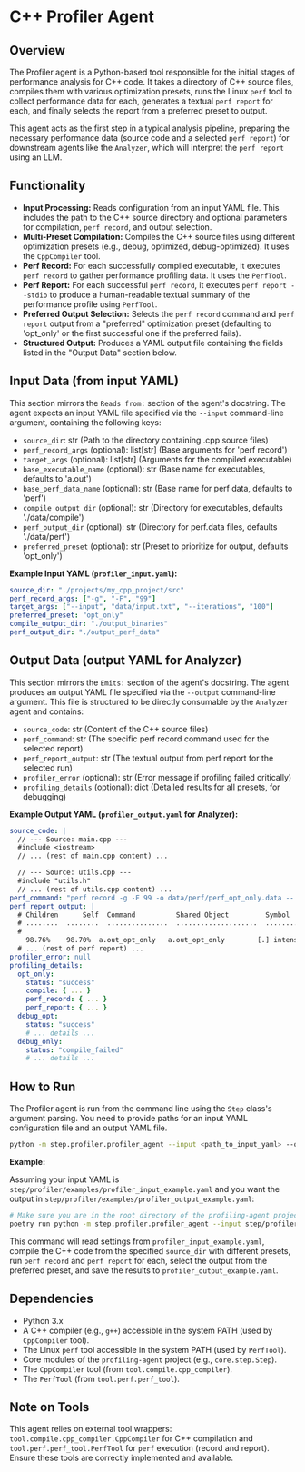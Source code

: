 # C++ Profiler Agent

## Overview

The Profiler agent is a Python-based tool responsible for the initial stages of performance analysis for C++ code. It takes a directory of C++ source files, compiles them with various optimization presets, runs the Linux `perf` tool to collect performance data for each, generates a textual `perf report` for each, and finally selects the report from a preferred preset to output.

This agent acts as the first step in a typical analysis pipeline, preparing the necessary performance data (source code and a selected `perf report`) for downstream agents like the `Analyzer`, which will interpret the `perf report` using an LLM.

## Functionality

-   **Input Processing:** Reads configuration from an input YAML file. This includes the path to the C++ source directory and optional parameters for compilation, `perf record`, and output selection.
-   **Multi-Preset Compilation:** Compiles the C++ source files using different optimization presets (e.g., debug, optimized, debug-optimized). It uses the `CppCompiler` tool.
-   **Perf Record:** For each successfully compiled executable, it executes `perf record` to gather performance profiling data. It uses the `PerfTool`.
-   **Perf Report:** For each successful `perf record`, it executes `perf report --stdio` to produce a human-readable textual summary of the performance profile using `PerfTool`.
-   **Preferred Output Selection:** Selects the `perf record` command and `perf report` output from a "preferred" optimization preset (defaulting to 'opt_only' or the first successful one if the preferred fails).
-   **Structured Output:** Produces a YAML output file containing the fields listed in the "Output Data" section below.

## Input Data (from input YAML)

This section mirrors the `Reads from:` section of the agent's docstring.
The agent expects an input YAML file specified via the `--input` command-line argument, containing the following keys:

-   `source_dir`: str (Path to the directory containing .cpp source files)
-   `perf_record_args` (optional): list[str] (Base arguments for 'perf record')
-   `target_args` (optional): list[str] (Arguments for the compiled executable)
-   `base_executable_name` (optional): str (Base name for executables, defaults to 'a.out')
-   `base_perf_data_name` (optional): str (Base name for perf data, defaults to 'perf')
-   `compile_output_dir` (optional): str (Directory for executables, defaults './data/compile')
-   `perf_output_dir` (optional): str (Directory for perf.data files, defaults './data/perf')
-   `preferred_preset` (optional): str (Preset to prioritize for output, defaults 'opt_only')

**Example Input YAML (`profiler_input.yaml`):**
```yaml
source_dir: "./projects/my_cpp_project/src"
perf_record_args: ["-g", "-F", "99"]
target_args: ["--input", "data/input.txt", "--iterations", "100"]
preferred_preset: "opt_only"
compile_output_dir: "./output_binaries"
perf_output_dir: "./output_perf_data"
```

## Output Data (output YAML for Analyzer)

This section mirrors the `Emits:` section of the agent's docstring.
The agent produces an output YAML file specified via the `--output` command-line argument. This file is structured to be directly consumable by the `Analyzer` agent and contains:

-   `source_code`: str (Content of the C++ source files)
-   `perf_command`: str (The specific perf record command used for the selected report)
-   `perf_report_output`: str (The textual output from perf report for the selected run)
-   `profiler_error` (optional): str (Error message if profiling failed critically)
-   `profiling_details` (optional): dict (Detailed results for all presets, for debugging)

**Example Output YAML (`profiler_output.yaml` for Analyzer):**
```yaml
source_code: |
  // --- Source: main.cpp ---
  #include <iostream>
  // ... (rest of main.cpp content) ...

  // --- Source: utils.cpp ---
  #include "utils.h"
  // ... (rest of utils.cpp content) ...
perf_command: "perf record -g -F 99 -o data/perf/perf_opt_only.data -- ./data/compile/a.out_opt_only --input data/input.txt --iterations 100"
perf_report_output: |
  # Children      Self  Command          Shared Object         Symbol
  # ........  ........  ...............  ....................  ..................................
  #
    98.76%    98.70%  a.out_opt_only   a.out_opt_only        [.] intensive_function
  # ... (rest of perf report) ...
profiler_error: null
profiling_details:
  opt_only:
    status: "success"
    compile: { ... }
    perf_record: { ... }
    perf_report: { ... }
  debug_opt:
    status: "success"
    # ... details ...
  debug_only:
    status: "compile_failed"
    # ... details ...
```

## How to Run

The Profiler agent is run from the command line using the `Step` class's argument parsing. You need to provide paths for an input YAML configuration file and an output YAML file.

```bash
python -m step.profiler.profiler_agent --input <path_to_input_yaml> --output <path_to_output_yaml>
```

**Example:**

Assuming your input YAML is `step/profiler/examples/profiler_input_example.yaml` and you want the output in `step/profiler/examples/profiler_output_example.yaml`:

```bash
# Make sure you are in the root directory of the profiling-agent project
poetry run python -m step.profiler.profiler_agent --input step/profiler/examples/profiler_input_example.yaml --output step/profiler/examples/profiler_output_example.yaml
```

This command will read settings from `profiler_input_example.yaml`, compile the C++ code from the specified `source_dir` with different presets, run `perf record` and `perf report` for each, select the output from the preferred preset, and save the results to `profiler_output_example.yaml`.

## Dependencies

-   Python 3.x
-   A C++ compiler (e.g., `g++`) accessible in the system PATH (used by `CppCompiler` tool).
-   The Linux `perf` tool accessible in the system PATH (used by `PerfTool`).
-   Core modules of the `profiling-agent` project (e.g., `core.step.Step`).
-   The `CppCompiler` tool (from `tool.compile.cpp_compiler`).
-   The `PerfTool` (from `tool.perf.perf_tool`).

## Note on Tools

This agent relies on external tool wrappers: `tool.compile.cpp_compiler.CppCompiler` for C++ compilation and `tool.perf.perf_tool.PerfTool` for `perf` execution (record and report). Ensure these tools are correctly implemented and available.
